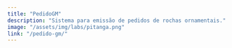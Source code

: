```yaml
---
title: "PedidoGM"
description: "Sistema para emissão de pedidos de rochas ornamentais."
image: "/assets/img/labs/pitanga.png"
link: "/pedido-gm/" 
---
```

